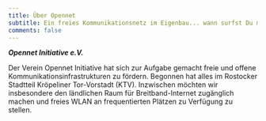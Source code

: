 ```yaml
---
title: Über Opennet
subtitle: Ein freies Kommunikationsnetz im Eigenbau... wann surfst Du mit Opennet?
comments: false
---
```


***Opennet Initiative e.V.***

Der Verein Opennet Initiative hat sich zur Aufgabe gemacht freie und offene Kommunikationsinfrastrukturen zu fördern. 
Begonnen hat alles im Rostocker Stadtteil Kröpeliner Tor-Vorstadt (KTV). 
Inzwischen möchten wir insbesondere den ländlichen Raum für Breitband-Internet zugänglich machen und freies WLAN an frequentierten Plätzen zu Verfügung zu stellen.
